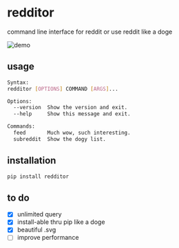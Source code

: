# redditor

command line interface for reddit
or use reddit like a doge

![demo](https://raw.githack.com/daenylio/redditor/master/demo.svg "demo")

## usage

```bash
Syntax:
redditor [OPTIONS] COMMAND [ARGS]...

Options:
  --version  Show the version and exit.
  --help     Show this message and exit.

Commands:
  feed       Much wow, such interesting.
  subreddit  Show the dogy list.
```

## installation

```bash
pip install redditor
```

## to do

- [x] unlimited query
- [x] install-able thru pip like a doge
- [x] beautiful .svg
- [ ] improve performance
